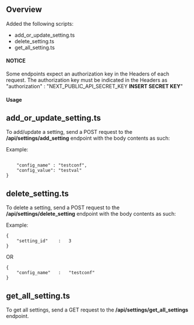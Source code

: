 ## Overview
Added the following scripts:
- add_or_update_setting.ts
- delete_setting.ts
- get_all_setting.ts

#### NOTICE
Some endpoints expect an authorization key in the Headers of each request. The authorization key must be indicated in the Headers as "authorization" : "NEXT_PUBLIC_API_SECRET_KEY **INSERT SECRET KEY**"

#### Usage
## add_or_update_setting.ts
To add/update a setting, send a POST request to the **/api/settings/add_setting** endpoint with the body contents as such:

Example:

```

    "config_name" : "testconf", 
    "config_value": "testval" 
}
```

## delete_setting.ts
To delete a setting, send a POST request to the **/api/settings/delete_setting** endpoint with the body contents as such:

Example:

```
{
    "setting_id"    :   3
}
```

OR 

```
{
    "config_name"   :   "testconf"
}
```

## get_all_setting.ts
To get all settings, send a GET request to the **/api/settings/get_all_settings** endpoint.